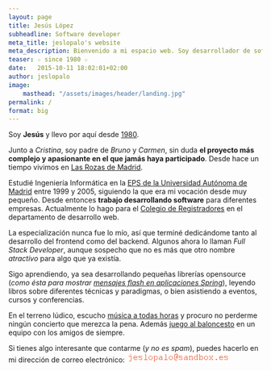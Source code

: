 ```yaml
---
layout: page
title: Jesús López
subheadline: Software developer
meta_title: jeslopalo's website
meta_description: Bienvenido a mi espacio web. Soy desarrollador de software.
teaser: ☆ since 1980 ☆
date:   2015-10-11 18:02:01+02:00
author: jeslopalo
image:
    masthead: "/assets/images/header/landing.jpg"
permalink: /
format: big
---
```

Soy **Jesús** y llevo por aquí desde [1980][birthyear].

Junto a *Cristina*, soy padre de *Bruno* y *Carmen*, sin duda **el proyecto más complejo y apasionante en el que jamás haya participado**. Desde hace un tiempo vivimos en [Las Rozas de Madrid][rozas-map].

Estudié Ingeniería Informática en la [EPS de la Universidad Autónoma de Madrid][eps-uam] entre 1999 y 2005, siguiendo la que era mi vocación desde muy pequeño. Desde entonces **trabajo desarrollando software** para diferentes empresas. Actualmente lo hago para el [Colegio de Registradores][corpme] en el departamento de desarrollo web.

La especialización nunca fue lo mío, así que terminé dedicándome tanto al desarrollo del frontend como del backend. Algunos ahora lo llaman _Full Stack Developer_, aunque sospecho que no es más que otro nombre *atractivo* para algo que ya existía.

Sigo aprendiendo, ya sea desarrollando pequeñas librerías opensource (_como ésta para mostrar [mensajes flash en aplicaciones Spring][flash-messages]_), leyendo libros sobre diferentes técnicas y paradigmas, o bien asistiendo a eventos, cursos y conferencias.

En el terreno lúdico, escucho [música a todas horas][lastfm] y procuro no perderme ningún concierto que merezca la pena. Además [juego al baloncesto][faunaca] en un equipo con los amigos de siempre.

Si tienes algo interesante que contarme (_y no es spam_), puedes hacerlo en mi dirección de correo electrónico: ![email]


[birthyear]:       https://en.wikipedia.org/wiki/1980
[rozas-map]:       https://www.google.es/maps/place/Las+Rozas,+Madrid/@40.5231093,-3.8996554,13z/data=!4m2!3m1!1s0xd418333d1289ef5:0x98ddf7afc6a44e3e
[eps-uam]:         http://www.uam.es/ss/Satellite/EscuelaPolitecnica/es/home.htm
[corpme]:          https://www.registradores.org/
[flash-messages]:  /projects/flash-messages/
[lastfm]:          http://www.last.fm/user/jeslopalo
[faunaca]:         http://www-2.munimadrid.es/dgd/GestorOperacionesDGD?tipoOperacion=cuadroResultados&nombreDistrito=RETIRO&distrito=RETIRO&nombreDeporte=BALONCESTO&deporte=BALONCESTO&busqueda=&competicion=%B7%20Juegos%20Deportivos%20Municipales%20%B7&nombreGrupo=TORNEO%20MARCA%20BCTO%20GR%205&grupo=285&nombreCategoria=SENIOR&categoria=SENIOR&sexo=Masculino&identificadorSexo=M&nombreEquipo=FAUNACA&fase=1&
[email]:           /assets/images/email.png